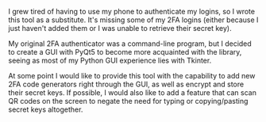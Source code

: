 I grew tired of having to use my phone to authenticate my logins, so I wrote this tool as a substitute. It's missing some of my 2FA logins (either because I just haven't added them or I was unable to retrieve their secret key).

My original 2FA authenticator was a command-line program, but I decided to create a GUI with PyQt5 to become more acquainted with the library, seeing as most of my Python GUI experience lies with Tkinter.

At some point I would like to provide this tool with the capability to add new 2FA code generators right through the GUI, as well as encrypt and store their secret keys. If possible, I would also like to add a feature that can scan QR codes on the screen to negate the need for typing or copying/pasting secret keys altogether.